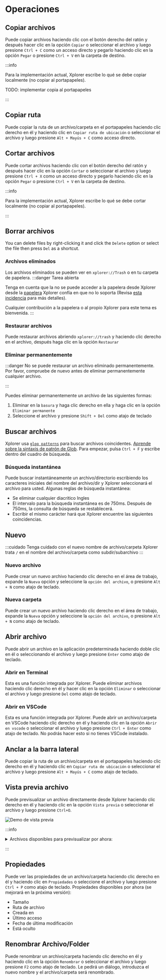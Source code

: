 # Operaciones

## Copiar archivos

Puede copiar archivos haciendo clic con el botón derecho del ratón y después hacer clic en la opción `Copiar` o seleccionar el archivo y luego presione `Ctrl + C` como un acceso directo y pegarlo haciendo clic en la opción `Pegar` o presione `Ctrl + V` en la carpeta de destino.

:::info

Para la implementación actual, Xplorer escribe lo qué se debe copiar localmente (no copiar al portapapeles).

TODO: implementar copia al portapapeles

:::

## Copiar ruta

Puede copiar la ruta de un archivo/carpeta en el portapapeles haciendo clic derecho en él y haciendo clic en `Copiar ruta de ubicación` o seleccionar el archivo y luego presione `Alt + Mayús + C` como acceso directo.

## Cortar archivos

Puede cortar archivos haciendo clic con el botón derecho del ratón y después hacer clic en la opción `Cortar` o seleccionar el archivo y luego presione `Ctrl + X` como un acceso directo y pegarlo haciendo clic en la opción `Pegar` o presione `Ctrl + V` en la carpeta de destino.

:::info

Para la implementación actual, Xplorer escribe lo qué se debe cortar localmente (no copiar al portapapeles).

:::

## Borrar archivos

You can delete files by right-clicking it and click the `Delete` option or select the file then press `Del` as a shortcut.

### Archivos eliminados

Los archivos eliminados se pueden ver en `xplorer://Trash` o en tu carpeta de papelera. :::danger Tarea abierta

Tenga en cuenta que la no se puede acceder a la papelera desde Xplorer desde la [papelera](https://github.com/Byron/trash-rs) Xplorer confía en que no lo soporta (Revisa [esta incidencia](https://github.com/Byron/trash-rs/issues/8) para más detalles).

Cualquier contribución a la papelera o al propio Xplorer para este tema es bienvenida. :::

### Restaurar archivos

Puede restaurar archivos abriendo `xplorer://trash` y haciendo clic derecho en el archivo, después haga clic en la opción `Restaurar`

### Eliminar permanentemente

:::danger No se puede restaurar un archivo eliminado permanentemente. Por favor, compruebe de nuevo antes de eliminar permanentemente cualquier archivo.

:::

Puedes eliminar permanentemente un archivo de las siguientes formas:

1. Eliminar en la `basura` y haga clic derecho en ella y haga clic en la opción `Eliminar permanente`
2. Seleccione el archivo y presione `Shift + Del` como atajo de teclado

## Buscar archivos

Xplorer usa [`glop patterns`](https://en.wikipedia.org/wiki/Glob_(programming)) para buscar archivos coincidentes. [Aprende sobre la sintaxis de patrón de Glob](https://en.wikipedia.org/wiki/Glob_(programming)). Para empezar, pulsa `Ctrl + F` y escribe dentro del cuadro de búsqueda.

### Búsqueda instantánea

Puede buscar instantáneamente un archivo/directorio escribiendo los caracteres iniciales del nombre del archivo/dir y Xplorer seleccionará el archivo para usted. Algunas reglas de búsqueda instantánea:

-   Se eliminar cualquier diacritico Ingles
-   El intervalo para la búsqueda instantánea es de 750ms. Después de 750ms, la consulta de búsqueda se restablecerá.
-   Escribir el mismo carácter hará que Xplorer encuentre las siguientes coincidencias.

## Nuevo

:::cuidado Tenga cuidado con el nuevo nombre de archivo/carpeta Xplorer trata `/` en el nombre del archivo/carpeta como subdir/subarchivo :::

### Nuevo archivo

Puede crear un nuevo archivo haciendo clic derecho en el área de trabajo, expande la `Nueva` opción y seleccione la `opción del archivo`, o presione `Alt + N` como atajo de teclado.

### Nueva carpeta

Puede crear un nuevo archivo haciendo clic derecho en el área de trabajo, expande la `Nueva` opción y seleccione la `opción del archivo`, o presione `Alt + N` como atajo de teclado.

## Abrir archivo

Puede abrir un archivo en la aplicación predeterminada haciendo doble clic en él o seleccionando el archivo y luego presione `Enter` como atajo de teclado.

### Abrir en Terminal

Esta es una función integrada por Xplorer. Puede eliminar archivos haciendo clic derecho en él y hacer clic en la opción `Eliminar` o seleccionar el archivo y luego presione `Del` como atajo de teclado.

### Abrir en VSCode

Esta es una función integrada por Xplorer. Puede abrir un archivo/carpeta en VSCode haciendo clic derecho en él y haciendo clic en la opción `Abrir en vscode` o seleccionar el archivo y luego presione `Ctrl + Enter` como atajo de teclado. No podrás hacer esto si no tienes VSCode instalado.

## Anclar a la barra lateral

Puede copiar la ruta de un archivo/carpeta en el portapapeles haciendo clic derecho en él y haciendo clic en `Copiar ruta de ubicación` o seleccionar el archivo y luego presione `Alt + Mayús + C` como atajo de teclado.

## Vista previa archivo

Puede previsualizar un archivo directamente desde Xplorer haciendo clic derecho en él y haciendo clic en la opción `Vista previa` o seleccionar el archivo y luego presione `Ctrl+O`.

![Demo de vista previa](/img/docs/preview.webp)

:::info

<details>
<summary>
Archivos disponibles para previsualizar por ahora:
</summary>

* Archivos Markdown
* Archivos de imagen
* Ficheros de texto
* Vídeos
* Pdf's
* Casi todos los lenguajes de programación con resaltado de sintaxis

</details>

:::

## Propiedades

Puede ver las propiedades de un archivo/carpeta haciendo clic derecho en él y haciendo clic en `Propiedades` o seleccione el archivo y luego presione `Ctrl + P` como atajo de teclado. Propiedades disponibles por ahora (se mejorará en la próxima versión):

-   Tamaño
-   Ruta de archivo
-   Creada en
-   Último acceso
-   Fecha de última modificación
-   Está oculto

## Renombrar Archivo/Folder

Puede renombrar un archivo/carpeta haciendo clic derecho en él y haciendo clic en la opción `Renombrar` o seleccionar el archivo y luego presione `F2` como atajo de teclado. Le pedirá un diálogo, introduzca el nuevo nombre y el archivo/carpeta será renombrado.
